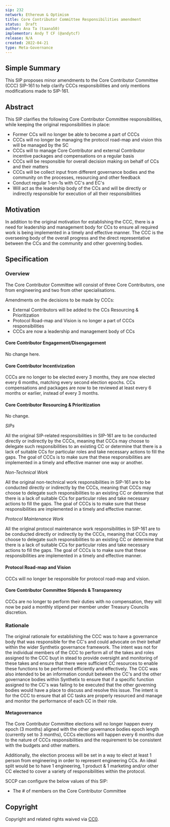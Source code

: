 ```yaml
---
sip: 232
network: Ethereum & Optimism
title: Core Contributor Committee Responsibilities amendment
status:  Draft
author: Ana Ta (taana50)
implementor: Andy T CF (@andytcf)
release: N/A
created: 2022-04-21
type: Meta-Governance
---
```


## Simple Summary
<!--"If you can't explain it simply, you don't understand it well enough." Simply describe the outcome the proposed changes intends to achieve. This should be non-technical and accessible to a casual community member.-->

This SIP proposes minor amendments to the Core Contributor Committee (CCC) SIP-161 to help clarify CCCs responsibilities and only mentions modifications made to SIP-161.

## Abstract

<!--A short (~200 word) description of the proposed change, the abstract should clearly describe the proposed change. This is what *will* be done if the SIP is implemented, not *why* it should be done or *how* it will be done. If the SIP proposes deploying a new contract, write, "We propose to deploy a new contract that will do x".-->

This SIP clarifies the following Core Contributor Committee responsibilities, while keeping the original responsibilities in place:

- Former CCs will no longer be able to become a part of CCCs
- CCCs will no longer be managing the protocol road-map and vision this will be managed by the SC
- CCCs will to manage Core Contributor and external Contributor incentive packages and compensations on a regular basis
- CCCs will be responsible for overall decision making on behalf of CCs and their matters
- CCCs will be collect input from different governance bodies and the community on the processes, resourcing and other feedback
- Conduct regular 1-on-1s with CC's and EC's
- Will act as the leadership body of the CCs and will be directly or indirectly responsible for execution of all their responsibilities

## Motivation

<!--This is the problem statement. This is the *why* of the SIP. It should clearly explain *why* the current state of the protocol is inadequate.  It is critical that you explain *why* the change is needed, if the SIP proposes changing how something is calculated, you must address *why* the current calculation is inaccurate or wrong. This is not the place to describe how the SIP will address the issue!-->

In addition to the original motivation for establishing the CCC, there is a need for leadership and management body for CCs to ensure all required work is being implemented in a timely and effective manner. The CCC is the overseeing body of the overall progress and the direct representative between the CCs and the community and other governing bodies. 

## Specification

<!--The specification should describe the syntax and semantics of any new feature, there are five sections
1. Overview
2. Rationale
3. Technical Specification
4. Test Cases
5. Configurable Values
-->

### Overview

<!--This is a high-level overview of *how* the SIP will solve the problem. The overview should clearly describe how the new feature will be implemented.-->

The Core Contributor Committee will consist of three Core Contributors, one from engineering and two from other specialisations. 

Amendments on the decisions to be made by CCCs:

- External Contributors will be added to the CCs Resourcing & Prioritization 
- Protocol Road-map and Vision is no longer a part of CCCs responsibilities
- CCCs are now a leadership and management body of CCs

#### Core Contributor Engagement/Disengagement

No change here.

#### Core Contributor Incentivization

CCCs are no longer to be elected every 3 months, they are now elected every 6 months, matching every second election epochs.
CCs compensations and packages are now to be reviewed at least every 6 months or earlier, instead of every 3 months. 

#### Core Contributor Resourcing & Prioritization

No change.

_SIPs_

All the original SIP-related responsibilities in SIP-161 are to be conducted directly or indirectly by the CCCs, meaning that CCCs may choose to delegate such responsibilities to an existing CC or determine that there is a lack of suitable CCs for particular roles and take necessary actions to fill the gaps. The goal of CCCs is to make sure that these responsibilities are implemented in a timely and effective manner one way or another.

_Non-Technical Work_

All the original non-technical work responsibilities in SIP-161 are to be conducted directly or indirectly by the CCCs, meaning that CCCs may choose to delegate such responsibilities to an existing CC or determine that there is a lack of suitable CCs for particular roles and take necessary actions to fill the gaps. The goal of CCCs is to make sure that these responsibilities are implemented in a timely and effective manner.

_Protocol Maintenance Work_

All the original protocol maintenance work responsibilities in SIP-161 are to be conducted directly or indirectly by the CCCs, meaning that CCCs may choose to delegate such responsibilities to an existing CC or determine that there is a lack of suitable CCs for particular roles and take necessary actions to fill the gaps. The goal of CCCs is to make sure that these responsibilities are implemented in a timely and effective manner.

#### Protocol Road-map and Vision

CCCs will no longer be responsible for protocol road-map and vision.

#### Core Contributor Committee Stipends & Transparency

CCCs are no longer to perform their duties with no compensation, they will now be paid a monthly stipend per member under Treasury Councils discretion.

### Rationale

<!--This is where you explain the reasoning behind how you propose to solve the problem. Why did you propose to implement the change in this way, what were the considerations and trade-offs? The rationale fleshes out what motivated the design and why particular design decisions were made. It should describe alternate designs that were considered and related work. The rationale may also provide evidence of consensus within the community, and should discuss important objections or concerns raised during discussion.-->

The original rationale for establishing the CCC was to have a governance body that was responsible for the CC's and could advocate on their behalf within the wider Synthetix governance framework. The intent was not for the individual members of the CCC to perform all of the takes and roles assigned to the CCC buyt in stead to provide oversight and monitoring of these takes and ensure that there were sufficient CC resources to enable these functions to be performed efficiently and effectively. The CCC was also intended to be an information conduit between the CC's and the other governance bodies within Synthetix to ensure that if a specific function assigned to the CC's was failing to be executed that the other governing bodies would have a place to discuss and resolve this issue. The intent is for the CCC to ensure that all CC tasks are properly resourced and manage and monitor the performance of each CC in their role.

#### Metagovernance

The Core Contributor Committee elections will no longer happen every epoch (3 months) aligned with the other governance bodies epoch length (currently set to 3 months), CCCs elections will happen every 6 months due to the nature of CCCs responsibilities and the requirement to be consistent with the budgets and other matters.

Additionally, the election process will be set in a way to elect at least 1 person from engineering in order to represent engineering CCs. An ideal split would be to have 1 engineering, 1 product & 1 marketing and/or other CC elected to cover a variety of responsibilities within the protocol.

<!--Please list all values configurable via SCCP under this implementation.-->
SCCP can configure the below values of this SIP:
- The # of members on the Core Contributor Committee

## Copyright
Copyright and related rights waived via [CC0](https://creativecommons.org/publicdomain/zero/1.0/).